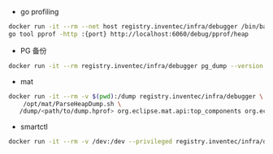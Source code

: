- go profiling

```bash
docker run -it --rm --net host registry.inventec/infra/debugger /bin/bash
go tool pprof -http :{port} http://localhost:6060/debug/pprof/heap
```

- PG 备份

```bash
docker run -it --rm registry.inventec/infra/debugger pg_dump --version
```

- mat

```bash
docker run -it --rm -v $(pwd):/dump registry.inventec/infra/debugger \
    /opt/mat/ParseHeapDump.sh \
   /dump/<path/to/dump.hprof> org.eclipse.mat.api:top_components org.eclipse.mat.api:suspects org.eclipse.mat.api:overview
```

- smartctl

```bash
docker run -it --rm -v /dev:/dev --privileged registry.inventec/infra/debugger /smart_report.sh
```
